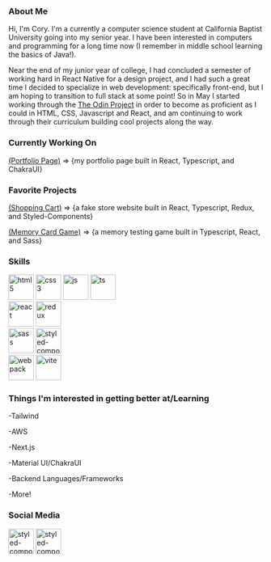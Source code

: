 ### About Me
Hi, I'm Cory. I'm a currently a computer science student at California Baptist University going into my senior year. I have been interested in computers and programming for a long time now (I remember in middle school learning the basics of Java!).

Near the end of my junior year of college, I had concluded a semester of working hard in React Native for a design project, and I had such a great time I decided to specialize in web development: specifically front-end, but I am hoping to transition to full stack at some point! So in May I started working through the [The Odin Project](www.theodinproject.com) in order to become as proficient as I could in HTML, CSS, Javascript and React, and am continuing to work through their curriculum building cool projects along the way.

### Currently Working On
[(Portfolio Page)](https://github.com/corygrewohl/portfolio-page) => {my portfolio page built in React, Typescript, and ChakraUI}

### Favorite Projects
[(Shopping Cart)](https://github.com/corygrewohl/shopping-cart) => {a fake store website built in React, Typescript, Redux, and Styled-Components}

[(Memory Card Game)](https://github.com/corygrewohl/memory-card) => {a memory testing game built in Typescript, React, and Sass}

### Skills
<div>
<img src="https://user-images.githubusercontent.com/70291812/178831454-37828886-dd14-4cc3-8ea3-32b90a9a2ec9.png" alt="html5" width="50" height="50">
<img src="https://user-images.githubusercontent.com/70291812/178832321-fed1606d-933e-4c84-a2c6-d627f43bb6e4.png" alt="css3" width="50" height="50">
<img src="https://user-images.githubusercontent.com/70291812/178832398-c5b442ce-2613-46c4-82ab-d2616e5f7db3.png" alt="js" width="50" height="50">
<img src="https://user-images.githubusercontent.com/70291812/202315123-035ae88b-1efe-4d04-a66b-dcc16fc5f82e.png" alt="ts" width="50" height="50">
</div>

<div>
<img src="https://user-images.githubusercontent.com/70291812/185450477-7492fdab-fb59-4a5c-9dc7-302b29ca5093.png" alt="react" width="50" height="50">
<img src="https://user-images.githubusercontent.com/70291812/202315921-c0a4c90b-79d2-415e-9e81-9c90f3c70486.png" alt="redux" width="50" height="50">
</div>

<div>
<img src="https://user-images.githubusercontent.com/70291812/185450227-31f4e4b9-823c-4d62-ab52-f603efe53ddc.png" alt="sass" width="50" height="50">
<img src="https://user-images.githubusercontent.com/70291812/202315590-fdddc0c1-9852-483e-aaa9-879784c72dd0.png" alt="styled-componenets" width="50" height="50">
</div>

<div>
<img src="https://user-images.githubusercontent.com/70291812/178833956-86940f61-29a7-4a2d-a6b0-5119589b06af.png" alt="webpack" width="50" height="50">
<img src="https://user-images.githubusercontent.com/70291812/202315245-87e34611-67ac-481f-8e59-28907b5c756a.png" alt="vite" width="50" height="50">
</div>

### Things I'm interested in getting better at/Learning
<div>
  <p>-Tailwind</p>
  <p>-AWS</p>
  <p>-Next.js</p>
  <p>-Material UI/ChakraUI</p>
  <p>-Backend Languages/Frameworks</p>
<p>-More!</p>
</div>

### Social Media

[<img src="https://user-images.githubusercontent.com/70291812/202317818-97b32521-1505-49a5-8e27-68f4a5cc7c9c.png" alt="styled-componenets" width="50" height="50">](https://www.linkedin.com/in/cory-grewohl/)
[<img src="https://user-images.githubusercontent.com/70291812/202316935-3dd4f09d-bb54-4d70-bef3-96d4548fbeb9.png" alt="styled-componenets" width="50" height="50">](https://www.instagram.com/cory_greywhale/)

<!--
**corygrewohl/corygrewohl** is a ✨ _special_ ✨ repository because its `README.md` (this file) appears on your GitHub profile.

Here are some ideas to get you started:

- 🔭 I’m currently working on ...
- 🌱 I’m currently learning ...
- 👯 I’m looking to collaborate on ...
- 🤔 I’m looking for help with ...
- 💬 Ask me about ...
- 📫 How to reach me: ...
- 😄 Pronouns: ...
- ⚡ Fun fact: ...
-->
